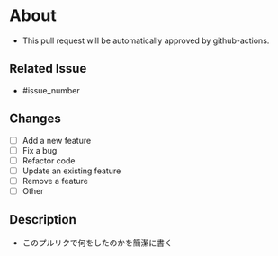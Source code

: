 # About

- This pull request will be automatically approved by github-actions.

## Related Issue

- #issue_number

## Changes

- [ ] Add a new feature
- [ ] Fix a bug
- [ ] Refactor code
- [ ] Update an existing feature
- [ ] Remove a feature
- [ ] Other

## Description

- このプルリクで何をしたのかを簡潔に書く
